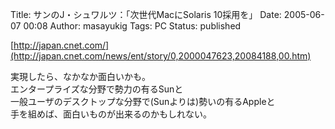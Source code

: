 Title: サンのJ・シュワルツ：「次世代MacにSolaris 10採用を」
Date: 2005-06-07 00:08
Author: masayukig
Tags: PC
Status: published

[http://japan.cnet.com/](http://japan.cnet.com/news/ent/story/0,2000047623,20084188,00.htm)

実現したら、なかなか面白いかも。  
エンタープライズな分野で勢力の有るSunと  
一般ユーザのデスクトップな分野で(Sunよりは)勢いの有るAppleと  
手を組めば、面白いものが出来るのかもしれない。
